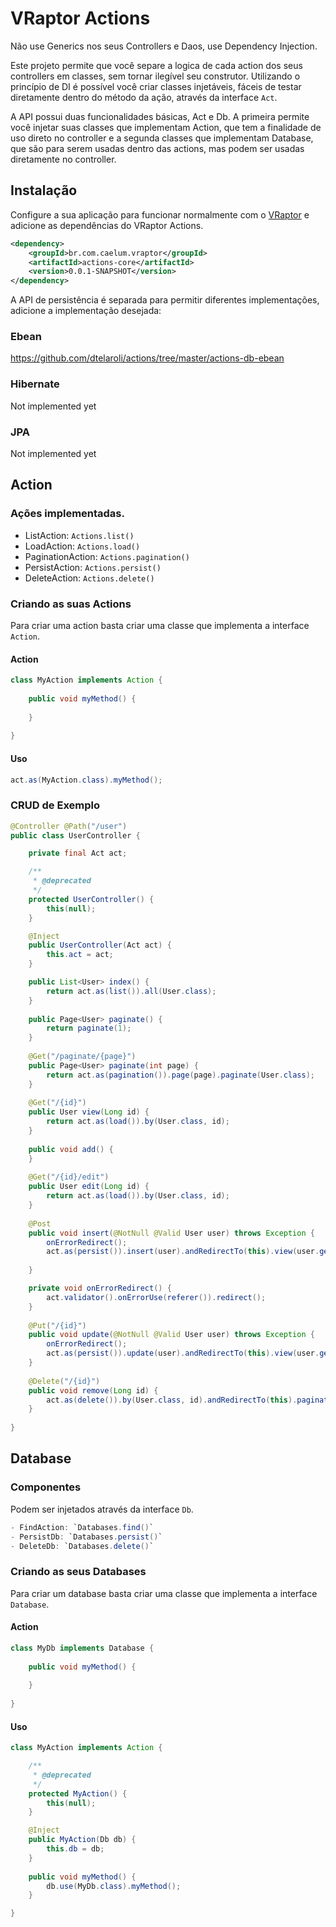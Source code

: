 # VRaptor Actions

Não use Generics nos seus Controllers e Daos, use Dependency Injection.

Este projeto permite que você separe a logica de cada action dos seus controllers em classes, sem tornar ilegível seu construtor. Utilizando o princípio de DI é possível você criar classes injetáveis, fáceis de testar diretamente dentro do método da ação, através da interface `Act`.

A API possui duas funcionalidades básicas, Act e Db. A primeira permite você injetar suas classes que implementam Action, que tem a finalidade de uso direto no controller e a segunda classes que implementam Database, que são para serem usadas dentro das actions, mas podem ser usadas diretamente no controller.

## Instalação

Configure a sua aplicação para funcionar normalmente com o [VRaptor](http://vraptor.org) e adicione as dependências do VRaptor Actions.

```xml
<dependency>
	<groupId>br.com.caelum.vraptor</groupId>
	<artifactId>actions-core</artifactId>
	<version>0.0.1-SNAPSHOT</version>
</dependency>
```

A API de persistência é separada para permitir diferentes implementações, adicione a implementação desejada:

### Ebean

https://github.com/dtelaroli/actions/tree/master/actions-db-ebean

### Hibernate

Not implemented yet

### JPA

Not implemented yet

## Action

### Ações implementadas.

- ListAction: `Actions.list()`
- LoadAction: `Actions.load()`
- PaginationAction: `Actions.pagination()`
- PersistAction: `Actions.persist()`
- DeleteAction: `Actions.delete()`

### Criando as suas Actions

Para criar uma action basta criar uma classe que implementa a interface `Action`.

#### Action

```Java
class MyAction implements Action {
	
	public void myMethod() {
	
	}
	
}
```

#### Uso

```Java
act.as(MyAction.class).myMethod();
```

### CRUD de Exemplo

```Java
@Controller @Path("/user")
public class UserController {

	private final Act act;

	/**
	 * @deprecated
	 */
	protected UserController() {
		this(null);
	}

	@Inject
	public UserController(Act act) {
		this.act = act;
	}

	public List<User> index() {
		return act.as(list()).all(User.class);
	}
	
	public Page<User> paginate() {
		return paginate(1);
	}
	
	@Get("/paginate/{page}")
	public Page<User> paginate(int page) {
		return act.as(pagination()).page(page).paginate(User.class);
	}
	
	@Get("/{id}")
	public User view(Long id) {
		return act.as(load()).by(User.class, id);
	}
	
	public void add() {
	}
	
	@Get("/{id}/edit")
	public User edit(Long id) {
		return act.as(load()).by(User.class, id);
	}
	
	@Post
	public void insert(@NotNull @Valid User user) throws Exception {
		onErrorRedirect();
		act.as(persist()).insert(user).andRedirectTo(this).view(user.getId());
		
	}

	private void onErrorRedirect() {
		act.validator().onErrorUse(referer()).redirect();
	}
	
	@Put("/{id}")
	public void update(@NotNull @Valid User user) throws Exception {
		onErrorRedirect();
		act.as(persist()).update(user).andRedirectTo(this).view(user.getId());
	}
	
	@Delete("/{id}")
	public void remove(Long id) {
		act.as(delete()).by(User.class, id).andRedirectTo(this).paginate();
	}
	
}
```

## Database

### Componentes

Podem ser injetados através da interface `Db`.

```Java
- FindAction: `Databases.find()`
- PersistDb: `Databases.persist()`
- DeleteDb: `Databases.delete()`
```

### Criando as seus Databases

Para criar um database basta criar uma classe que implementa a interface `Database`.

#### Action

```Java
class MyDb implements Database {
	
	public void myMethod() {
	
	}
	
}
```

#### Uso

```Java
class MyAction implements Action {

	/**
	 * @deprecated
	 */
	protected MyAction() {
		this(null);
	}

	@Inject
	public MyAction(Db db) {
		this.db = db;
	}
	
	public void myMethod() {
		db.use(MyDb.class).myMethod();
	}

}
```
